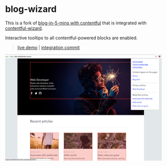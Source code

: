 # blog-wizard

This is a fork of [blog-in-5-mins with contentful](https://github.com/contentful/blog-in-5-minutes) that is integrated with [contentful-wizard](https://github.com/Bloomca/contentful-wizard).

Interactive tooltips to all contentful-powered blocks are enabled.

> [live demo](https://dist-strjbhsmom.now.sh)  |  [integration commit](https://github.com/Bloomca/blog-in-5-minutes/commit/2419bcf23e54e59ec130728432b986078bc11b88)

![Blog example](./docs/images/example-blog.jpg "Blog example")
